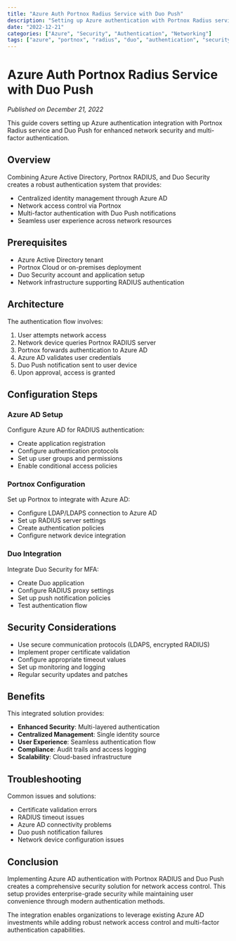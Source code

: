 ```yaml
---
title: "Azure Auth Portnox Radius Service with Duo Push"
description: "Setting up Azure authentication with Portnox Radius service and Duo Push for secure network access"
date: "2022-12-21"
categories: ["Azure", "Security", "Authentication", "Networking"]
tags: ["azure", "portnox", "radius", "duo", "authentication", "security"]
---
```


# Azure Auth Portnox Radius Service with Duo Push

*Published on December 21, 2022*

This guide covers setting up Azure authentication integration with Portnox Radius service and Duo Push for enhanced network security and multi-factor authentication.

## Overview

Combining Azure Active Directory, Portnox RADIUS, and Duo Security creates a robust authentication system that provides:

- Centralized identity management through Azure AD
- Network access control via Portnox
- Multi-factor authentication with Duo Push notifications
- Seamless user experience across network resources

## Prerequisites

- Azure Active Directory tenant
- Portnox Cloud or on-premises deployment
- Duo Security account and application setup
- Network infrastructure supporting RADIUS authentication

## Architecture

The authentication flow involves:

1. User attempts network access
2. Network device queries Portnox RADIUS server
3. Portnox forwards authentication to Azure AD
4. Azure AD validates user credentials
5. Duo Push notification sent to user device
6. Upon approval, access is granted

## Configuration Steps

### Azure AD Setup

Configure Azure AD for RADIUS authentication:

- Create application registration
- Configure authentication protocols
- Set up user groups and permissions
- Enable conditional access policies

### Portnox Configuration

Set up Portnox to integrate with Azure AD:

- Configure LDAP/LDAPS connection to Azure AD
- Set up RADIUS server settings
- Create authentication policies
- Configure network device integration

### Duo Integration

Integrate Duo Security for MFA:

- Create Duo application
- Configure RADIUS proxy settings
- Set up push notification policies
- Test authentication flow

## Security Considerations

- Use secure communication protocols (LDAPS, encrypted RADIUS)
- Implement proper certificate validation
- Configure appropriate timeout values
- Set up monitoring and logging
- Regular security updates and patches

## Benefits

This integrated solution provides:

- **Enhanced Security**: Multi-layered authentication
- **Centralized Management**: Single identity source
- **User Experience**: Seamless authentication flow  
- **Compliance**: Audit trails and access logging
- **Scalability**: Cloud-based infrastructure

## Troubleshooting

Common issues and solutions:

- Certificate validation errors
- RADIUS timeout issues
- Azure AD connectivity problems
- Duo push notification failures
- Network device configuration issues

## Conclusion

Implementing Azure AD authentication with Portnox RADIUS and Duo Push creates a comprehensive security solution for network access control. This setup provides enterprise-grade security while maintaining user convenience through modern authentication methods.

The integration enables organizations to leverage existing Azure AD investments while adding robust network access control and multi-factor authentication capabilities.
